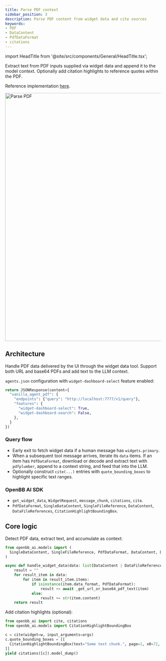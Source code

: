 ```yaml
---
title: Parse PDF context
sidebar_position: 3
description: Parse PDF content from widget data and cite sources
keywords:
- PDF
- DataContent
- PdfDataFormat
- citations
---
```


import HeadTitle from '@site/src/components/General/HeadTitle.tsx';

<HeadTitle title="AI Features — Parse PDF context | OpenBB Workspace Docs" />

Extract text from PDF inputs supplied via widget data and append it to the model context. Optionally add citation highlights to reference quotes within the PDF.

Reference implementation [here](https://github.com/OpenBB-finance/agents-for-openbb/blob/feat/add-agent-dashboard-widgets-example/35-vanilla-agent-pdf/vanilla_agent_pdf/main.py).

<img className="pro-border-gradient" width="800" alt="Parse PDF" src="https://openbb-cms.directus.app/assets/b9e323b3-9416-4452-9d32-f6d6b8b50443.png" />

## Architecture

Handle PDF data delivered by the UI through the widget data tool. Support both URL and base64 PDFs and add text to the LLM context.

`agents.json` configuration with `widget-dashboard-select` feature enabled:

```python
return JSONResponse(content={
  "vanilla_agent_pdf": {
    "endpoints": {"query": "http://localhost:7777/v1/query"},
    "features": {
      "widget-dashboard-select": True,
      "widget-dashboard-search": False,
    },
  }
})
```

### Query flow
- Early exit to fetch widget data if a human message has `widgets.primary`.
- When a subsequent tool message arrives, iterate its `data` items. If an item has `PdfDataFormat`, download or decode and extract text with `pdfplumber`, append to a context string, and feed that into the LLM.
- Optionally construct `cite(...)` entries with `quote_bounding_boxes` to highlight specific text ranges.

### OpenBB AI SDK
- `get_widget_data`, `WidgetRequest`, `message_chunk`, `citations`, `cite`.
- `PdfDataFormat`, `SingleDataContent`, `SingleFileReference`, `DataContent`, `DataFileReferences`, `CitationHighlightBoundingBox`.

## Core logic

Detect PDF data, extract text, and accumulate as context:

```python
from openbb_ai.models import (
  SingleDataContent, SingleFileReference, PdfDataFormat, DataContent, DataFileReferences
)

async def handle_widget_data(data: list[DataContent | DataFileReferences]) -> str:
    result = ""
    for result_item in data:
        for item in result_item.items:
            if isinstance(item.data_format, PdfDataFormat):
                result += await _get_url_or_base64_pdf_text(item)
            else:
                result += str(item.content)
    return result
```

Add citation highlights (optional):

```python
from openbb_ai import cite, citations
from openbb_ai.models import CitationHighlightBoundingBox

c = cite(widget=w, input_arguments=args)
c.quote_bounding_boxes = [[
  CitationHighlightBoundingBox(text="Some text chunk.", page=1, x0=72, top=117, x1=259, bottom=135)
]]
yield citations([c]).model_dump()
```

